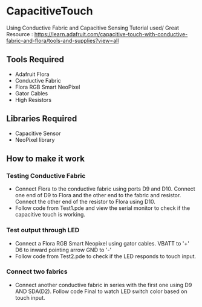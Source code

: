 # CapacitiveTouch
Using Conductive Fabric and Capacitive Sensing
Tutorial used/ Great Resource : https://learn.adafruit.com/capacitive-touch-with-conductive-fabric-and-flora/tools-and-supplies?view=all

## Tools Required
- Adafruit Flora
- Conductive Fabric
- Flora RGB Smart NeoPixel
- Gator Cables
- High Resistors

## Libraries Required
- Capacitive Sensor
- NeoPixel library


## How to make it work
### Testing Conductive Fabric
- Connect Flora to the conductive fabric using ports D9 and D10. Connect one end of D9 to Flora and the other end to the fabric and resistor. Connect the other end of the resistor to Flora using D10. 
- Follow code from Test1.pde and view the serial monitor to check if the capacitive touch is working.


### Test output through LED
- Connect a Flora RGB Smart Neopixel using gator cables. 
 VBATT to '+'
 D6 to inward pointing arrow
 GND to '-'
- Follow code from Test2.pde to check if the LED responds to touch input.

### Connect two fabrics
- Connect another conductive fabric in series with the first one using D9 AND SDA(D2). Follow code Final to watch LED switch color based on touch input.

